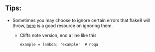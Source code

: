 ## Tips:

* Sometimes you may choose to ignore certain errors that flake8 will throw, [here](http://flake8.pycqa.org/en/latest/user/ignoring-errors.html) is a good resource on ignoring them. 
	* Cliffs note version, end a line like this 
   
		```
		example = lambda: 'example'  # noqa
		```

